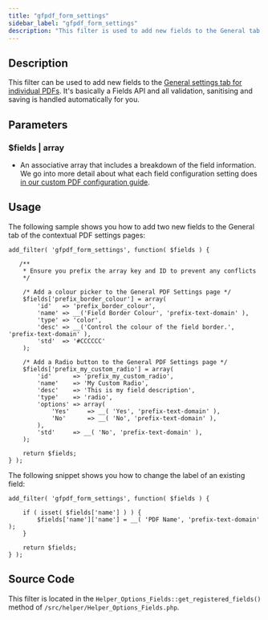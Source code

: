```yaml
---
title: "gfpdf_form_settings"
sidebar_label: "gfpdf_form_settings"
description: "This filter is used to add new fields to the General tab of the contextual PDF form settings. It handles validation, sanitising and saving automatically."
---
```


## Description 

This filter can be used to add new fields to the [General settings tab for individual PDFs](../../users/setup-pdf.md#general-tab). It's basically a Fields API and all validation, sanitising and saving is handled automatically for you.

## Parameters 

### $fields | array
*  An associative array that includes a breakdown of the field information. We go into more detail about what each field configuration setting does [in our custom PDF configuration guide](../template-configuration-and-image.md#custom-fields).

## Usage 

The following sample shows you how to add two new fields to the General tab of the contextual PDF settings pages:

```
add_filter( 'gfpdf_form_settings', function( $fields ) {

   /**
    * Ensure you prefix the array key and ID to prevent any conflicts
    */

    /* Add a colour picker to the General PDF Settings page */
    $fields['prefix_border_colour'] = array(
        'id'   => 'prefix_border_colour',
        'name' => __('Field Border Colour', 'prefix-text-domain' ),
        'type' => 'color',
        'desc' => __('Control the colour of the field border.', 'prefix-text-domain' ),
        'std'  => '#CCCCCC'
    );

    /* Add a Radio button to the General PDF Settings page */
    $fields['prefix_my_custom_radio'] = array(
        'id'      => 'prefix_my_custom_radio',
        'name'    => 'My Custom Radio',
        'desc'    => 'This is my field description',
        'type'    => 'radio',
        'options' => array(
            'Yes'     => __( 'Yes', 'prefix-text-domain' ),
            'No'      => __( 'No', 'prefix-text-domain' ),
        ),
        'std'     => __( 'No', 'prefix-text-domain' ),
    );

	return $fields;
} );

```

The following snippet shows you how to change the label of an existing field:

```
add_filter( 'gfpdf_form_settings', function( $fields ) {

	if ( isset( $fields['name'] ) ) {
		$fields['name']['name'] = __( 'PDF Name', 'prefix-text-domain' );
	}

	return $fields;
} );
```

## Source Code 

This filter is located in the `Helper_Options_Fields::get_registered_fields()` method of `/src/helper/Helper_Options_Fields.php`.